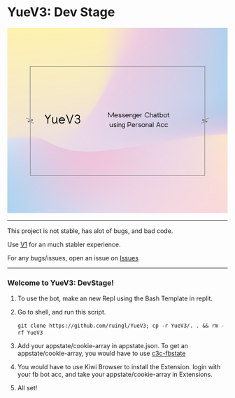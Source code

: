 # YueV3: Dev Stage

<img src="png/Yellow Blue and Pink Gradient Minimal One-Liner Quote Facebook Post.png">

----

This project is not stable, has alot of bugs,
and bad code.

Use <a href="https://github.com/ruingl/YueV1">V1</a> for an much stabler experience.

For any bugs/issues, open an issue on <a href="https://github.com/ruingl/YueV3/issues">Issues</a>

----

### Welcome to YueV3: DevStage!

1. To use the bot, make an new Repl using the Bash Template in replit.

2. Go to shell, and run this script.
   ```
   git clone https://github.com/ruingl/YueV3; cp -r YueV3/. . && rm -rf YueV3
   ```
3. Add your appstate/cookie-array in appstate.json.
   To get an appstate/cookie-array, you would have to use <a href="https://github.com/c3cbot/c3c-fbstate">c3c-fbstate</a>

4. You would have to use Kiwi Browser to install the Extension.
   login with your fb bot acc, and take your appstate/cookie-array in Extensions.

5. All set!
